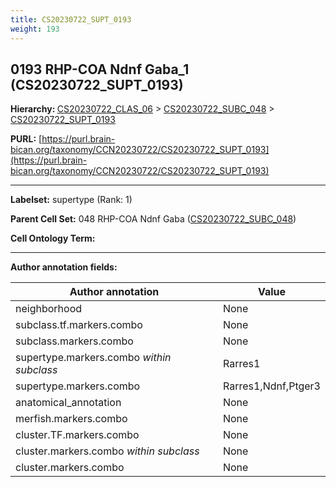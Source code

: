 ```yaml
---
title: CS20230722_SUPT_0193
weight: 193
---
```

## 0193 RHP-COA Ndnf Gaba_1 (CS20230722_SUPT_0193)
<b>Hierarchy: </b>
[CS20230722_CLAS_06](../CS20230722_CLAS_06) >
[CS20230722_SUBC_048](../CS20230722_SUBC_048) >
[CS20230722_SUPT_0193](../CS20230722_SUPT_0193)

**PURL:** [https://purl.brain-bican.org/taxonomy/CCN20230722/CS20230722_SUPT_0193](https://purl.brain-bican.org/taxonomy/CCN20230722/CS20230722_SUPT_0193)

---


**Labelset:** supertype (Rank: 1)

**Parent Cell Set:** 048 RHP-COA Ndnf Gaba ([CS20230722_SUBC_048](../CS20230722_SUBC_048))



**Cell Ontology Term:** 

[MARKER GENES.]: #


---

[TRANSFERRED ANNOTATIONS.]: #


[AUTHOR ANNOTATION FIELDS.]: #


**Author annotation fields:**

| Author annotation | Value |
|-------------------|-------|
|neighborhood|None|
|subclass.tf.markers.combo|None|
|subclass.markers.combo|None|
|supertype.markers.combo _within subclass_|Rarres1|
|supertype.markers.combo|Rarres1,Ndnf,Ptger3|
|anatomical_annotation|None|
|merfish.markers.combo|None|
|cluster.TF.markers.combo|None|
|cluster.markers.combo _within subclass_|None|
|cluster.markers.combo|None|
